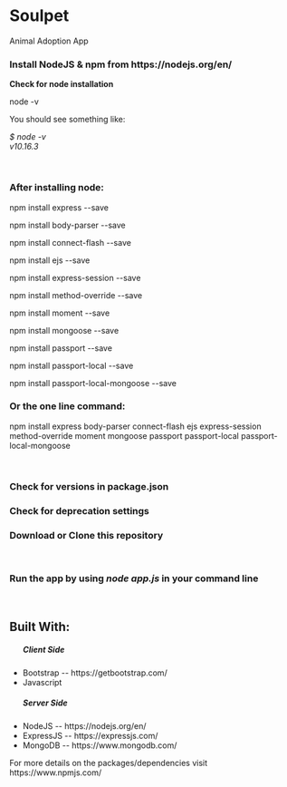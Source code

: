 <h1><strong>Soulpet</strong></h1>
<p>Animal Adoption App</p>
<h3>Install NodeJS & npm from https://nodejs.org/en/</h3>
<p><strong>Check for node installation</strong></p>
<p>node -v</p>
<p>You should see something like:</p>
<p><em>$ node -v
<br>
v10.16.3</em></p>
<br>
<h3>After installing node:</h3>
<p>npm install express --save</p>
<p>npm install body-parser --save</p>
<p>npm install connect-flash --save</p>
<p>npm install ejs --save</p>
<p>npm install express-session --save</p>
<p>npm install method-override --save</p>
<p>npm install moment --save</p>
<p>npm install mongoose --save</p>
<p>npm install passport --save</p>
<p>npm install passport-local --save</p>
<p>npm install passport-local-mongoose --save</p>
<h3>Or the one line command:</h3>
<p>npm install express body-parser connect-flash ejs express-session method-override moment mongoose passport passport-local passport-local-mongoose</p>
<br>
<h3>Check for versions in package.json</h3>
<h3>Check for deprecation settings</h3>
<h3>Download or Clone this repository</h3>
<br>
<h3>Run the app by using <em>node app.js</em> in your command line</h3>
<br>
<h2>Built With:</h2>
<ul>
    <h5>Client Side</h5>
    <li>Bootstrap -- https://getbootstrap.com/ </li>
    <li>Javascript</li>
    <h5>Server Side</h5>
    <li>NodeJS -- https://nodejs.org/en/</li>
    <li>ExpressJS -- https://expressjs.com/</li>
    <li>MongoDB -- https://www.mongodb.com/</li>
</ul>
<p>For more details on the packages/dependencies visit https://www.npmjs.com/</p>
